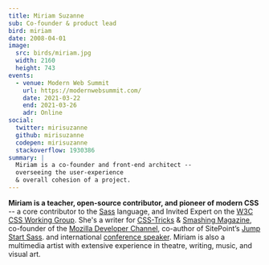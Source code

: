 ```yaml
---
title: Miriam Suzanne
sub: Co-founder & product lead
bird: miriam
date: 2008-04-01
image:
  src: birds/miriam.jpg
  width: 2160
  height: 743
events:
  - venue: Modern Web Summit
    url: https://modernwebsummit.com/
    date: 2021-03-22
    end: 2021-03-26
    adr: Online
social:
  twitter: mirisuzanne
  github: mirisuzanne
  codepen: mirisuzanne
  stackoverflow: 1930386
summary: |
  Miriam is a co-founder and front-end architect --
  overseeing the user-experience
  & overall cohesion of a project.
---
```


**Miriam is a teacher, open-source contributor,
and pioneer of modern CSS** --
a core contributor to the
[Sass](https://sass-lang.com) language,
and Invited Expert on the
[W3C CSS Working Group](/csswg/).
She's a writer for [CSS-Tricks][tricks] &
[Smashing Magazine][smashing],
co-founder of the [Mozilla Developer Channel][mozdev],
co-author of SitePoint’s [Jump Start Sass][jss].
and international [conference speaker][speaking].
Miriam is also a multimedia artist
with extensive experience in theatre,
writing, music, and visual art.

[tricks]: /tags/css-tricks/
[smashing]: /tags/smashing-magazine/
[mozdev]: /work/mozdev/
[jss]: https://www.sitepoint.com/premium/books/jump-start-sass
[speaking]: /services/speaking/
